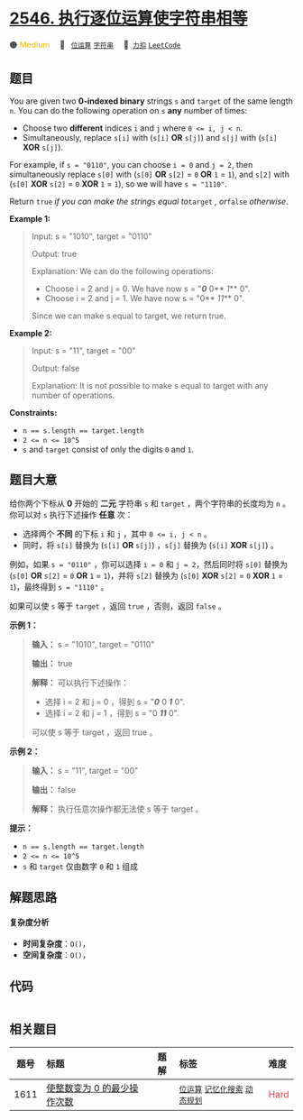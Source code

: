 # [2546. 执行逐位运算使字符串相等](https://2xiao.github.io/leetcode-js/problem/2546.html)

🟠 <font color=#ffb800>Medium</font>&emsp; 🔖&ensp; [`位运算`](/tag/bit-manipulation.md) [`字符串`](/tag/string.md)&emsp; 🔗&ensp;[`力扣`](https://leetcode.cn/problems/apply-bitwise-operations-to-make-strings-equal) [`LeetCode`](https://leetcode.com/problems/apply-bitwise-operations-to-make-strings-equal)

## 题目

You are given two **0-indexed binary** strings `s` and `target` of the same
length `n`. You can do the following operation on `s` **any** number of times:

  * Choose two **different** indices `i` and `j` where `0 <= i, j < n`.
  * Simultaneously, replace `s[i]` with (`s[i]` **OR** `s[j]`) and `s[j]` with (`s[i]` **XOR** `s[j]`).

For example, if `s = "0110"`, you can choose `i = 0` and `j = 2`, then
simultaneously replace `s[0]` with (`s[0]` **OR** `s[2]` = `0` **OR** `1` =
`1`), and `s[2]` with (`s[0]` **XOR** `s[2]` = `0` **XOR** `1` = `1`), so we
will have `s = "1110"`.

Return `true` _if you can make the string_`s` _equal to_`target` _, or_`false`
_otherwise_.



**Example 1:**

> Input: s = "1010", target = "0110"
> 
> Output: true
> 
> Explanation: We can do the following operations:
> - Choose i = 2 and j = 0. We have now s = "**_0_** 0** _1_** 0".
> - Choose i = 2 and j = 1. We have now s = "0** _11_** 0".
> 
> Since we can make s equal to target, we return true.

**Example 2:**

> Input: s = "11", target = "00"
> 
> Output: false
> 
> Explanation: It is not possible to make s equal to target with any number of operations.

**Constraints:**

  * `n == s.length == target.length`
  * `2 <= n <= 10^5`
  * `s` and `target` consist of only the digits `0` and `1`.


## 题目大意

给你两个下标从 **0** 开始的 **二元** 字符串 `s` 和 `target` ，两个字符串的长度均为 `n` 。你可以对 `s` 执行下述操作
**任意** 次：

  * 选择两个 **不同** 的下标 `i` 和 `j` ，其中 `0 <= i, j < n` 。
  * 同时，将 `s[i]` 替换为 (`s[i]` **OR** `s[j]`) ，`s[j]` 替换为 (`s[i]` **XOR** `s[j]`) 。

例如，如果 `s = "0110"` ，你可以选择 `i = 0` 和 `j = 2`，然后同时将 `s[0]` 替换为 (`s[0]` **OR**
`s[2]` = `0` **OR** `1` = `1`)，并将 `s[2]` 替换为 (`s[0]` **XOR** `s[2]` = `0`
**XOR** `1` = `1`)，最终得到 `s = "1110"` 。

如果可以使 `s` 等于 `target` ，返回 `true` ，否则，返回 `false` 。



**示例 1：**

> 
> 
> 
> 
> 
> **输入：** s = "1010", target = "0110"
> 
> **输出：** true
> 
> **解释：** 可以执行下述操作：
> - 选择 i = 2 和 j = 0 ，得到 s = "_**0**_ 0 _**1**_ 0".
> - 选择 i = 2 和 j = 1 ，得到 s = "0 _**11**_ 0".
> 
> 可以使 s 等于 target ，返回 true 。
> 
> 

**示例 2：**

> 
> 
> 
> 
> 
> **输入：** s = "11", target = "00"
> 
> **输出：** false
> 
> **解释：** 执行任意次操作都无法使 s 等于 target 。
> 
> 



**提示：**

  * `n == s.length == target.length`
  * `2 <= n <= 10^5`
  * `s` 和 `target` 仅由数字 `0` 和 `1` 组成


## 解题思路

#### 复杂度分析

- **时间复杂度**：`O()`，
- **空间复杂度**：`O()`，

## 代码

```javascript

```

## 相关题目

<!-- prettier-ignore -->
| 题号 | 标题 | 题解 | 标签 | 难度 |
| :------: | :------ | :------: | :------ | :------ |
| 1611 | [使整数变为 0 的最少操作次数](https://leetcode.com/problems/minimum-one-bit-operations-to-make-integers-zero) |  |  [`位运算`](/tag/bit-manipulation.md) [`记忆化搜索`](/tag/memoization.md) [`动态规划`](/tag/dynamic-programming.md) | <font color=#ff334b>Hard</font> |